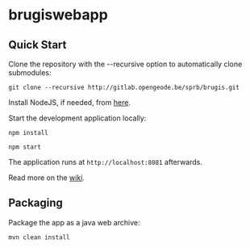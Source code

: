 brugiswebapp
==========

Quick Start
------------

Clone the repository with the --recursive option to automatically clone submodules:

`git clone --recursive http://gitlab.opengeode.be/sprb/brugis.git`

Install NodeJS, if needed, from [here](https://nodejs.org/en/blog/release/v0.12.7/).

Start the development application locally:

`npm install`

`npm start`

The application runs at `http://localhost:8081` afterwards.

Read more on the [wiki](http://gitlab.opengeode.be/sprb/brugis/wikis/home).

Packaging
---------

Package the app as a java web archive:

`mvn clean install`

